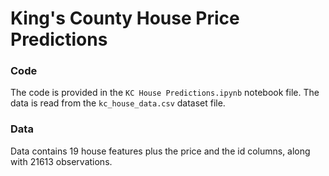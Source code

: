 # King's County House Price Predictions

### Code

The code is provided in the `KC House Predictions.ipynb` notebook file. The data is read from the `kc_house_data.csv` dataset file. 

### Data

Data contains 19 house features plus the price and the id columns, along with 21613 observations.

